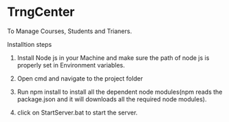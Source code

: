 # TrngCenter
To Manage Courses, Students and Trianers.

Installtion steps 

1. Install Node js in your Machine and make sure the path of node js is properly set in Environment variables.

2. Open cmd and navigate to the project folder 

3. Run npm install to install all the dependent node modules(npm reads the package.json and it will downloads all the required node modules).

4. click on StartServer.bat to start the server.
